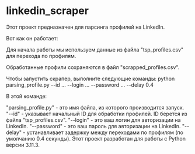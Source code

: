 # linkedin_scraper

Этот проект предназначен для парсинга профилей на LinkedIn.

Вот как он работает:

Для начала работы мы используем данные из файла "tsp_profiles.csv" для перехода по профилям.

Обработанные профили сохраняются в файл "scrapped_profiles.csv".

Чтобы запустить скрапер, выполните следующие команды: python parsing_profile.py --id ... --login ... --password ... --delay 0.4

В этой команде:

"parsing_profile.py" - это имя файла, из которого производится запуск.
"--id" - указывает начальный ID для обработки профилей. ID берется из файла "tsp_profiles.csv".
"--login" - это ваш логин для авторизации на LinkedIn.
"--password" - это ваш пароль для авторизации на LinkedIn.
"--delay" - устанавливает задержку между переходами по профилям (по умолчанию 0.4 секунды).
Этот проект разработан для работы с Python версии 3.11.3.
